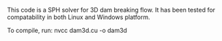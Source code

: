 This code is a SPH solver for 3D dam breaking flow. It has been tested for compatability in both Linux and Windows platform.

To compile, run: nvcc dam3d.cu -o dam3d
